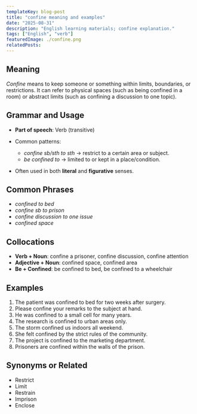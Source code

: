 ```yaml
---
templateKey: blog-post
title: "confine meaning and examples"
date: "2025-08-31"
description: "English learning materials; confine explanation."
tags: ["English", "verb"]
featuredImage: ./confine.png
relatedPosts:
---
```


## Meaning

_Confine_ means to keep someone or something within limits, boundaries, or restrictions. It can refer to physical spaces (such as being confined in a room) or abstract limits (such as confining a discussion to one topic).

## Grammar and Usage

- **Part of speech**: Verb (transitive)
- Common patterns:

  - _confine sb/sth to sth_ → restrict to a certain area or subject.
  - _be confined to_ → limited to or kept in a place/condition.

- Often used in both **literal** and **figurative** senses.

## Common Phrases

- _confined to bed_
- _confine sb to prison_
- _confine discussion to one issue_
- _confined space_

## Collocations

- **Verb + Noun**: confine a prisoner, confine discussion, confine attention
- **Adjective + Noun**: confined space, confined area
- **Be + Confined**: be confined to bed, be confined to a wheelchair

## Examples

1. The patient was confined to bed for two weeks after surgery.
2. Please confine your remarks to the subject at hand.
3. He was confined to a small cell for many years.
4. The research is confined to urban areas only.
5. The storm confined us indoors all weekend.
6. She felt confined by the strict rules of the community.
7. The project is confined to the marketing department.
8. Prisoners are confined within the walls of the prison.

## Synonyms or Related

- Restrict
- Limit
- Restrain
- Imprison
- Enclose
